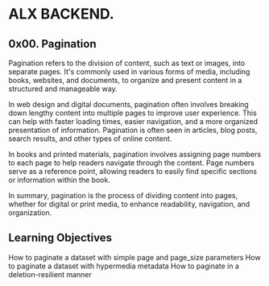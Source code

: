 # ALX BACKEND.
## 0x00. Pagination

Pagination refers to the division of content, such as text or images, into separate pages. It's commonly used in various forms of media, including books, websites, and documents, to organize and present content in a structured and manageable way.

In web design and digital documents, pagination often involves breaking down lengthy content into multiple pages to improve user experience. This can help with faster loading times, easier navigation, and a more organized presentation of information. Pagination is often seen in articles, blog posts, search results, and other types of online content.

In books and printed materials, pagination involves assigning page numbers to each page to help readers navigate through the content. Page numbers serve as a reference point, allowing readers to easily find specific sections or information within the book.

In summary, pagination is the process of dividing content into pages, whether for digital or print media, to enhance readability, navigation, and organization.

## Learning Objectives

How to paginate a dataset with simple page and page_size parameters
How to paginate a dataset with hypermedia metadata
How to paginate in a deletion-resilient manner
